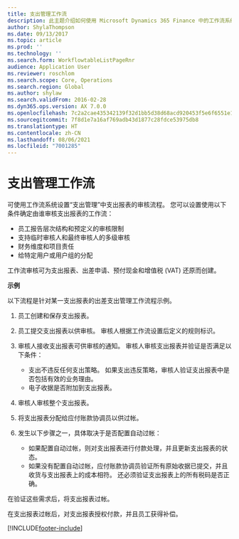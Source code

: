 ```yaml
---
title: 支出管理工作流
description: 此主题介绍如何使用 Microsoft Dynamics 365 Finance 中的工作流系统在支出管理中设置支出报表审核流程。
author: ShylaThompson
ms.date: 09/13/2017
ms.topic: article
ms.prod: ''
ms.technology: ''
ms.search.form: WorkflowtableListPageRnr
audience: Application User
ms.reviewer: roschlom
ms.search.scope: Core, Operations
ms.search.region: Global
ms.author: shylaw
ms.search.validFrom: 2016-02-28
ms.dyn365.ops.version: AX 7.0.0
ms.openlocfilehash: 7c2a2cae435342139f32d1bb5d38d68acd920453f5e6f6551e1f6d57967d8053
ms.sourcegitcommit: 7f8d1e7a16af769adb43d1877c28fdce53975db8
ms.translationtype: HT
ms.contentlocale: zh-CN
ms.lasthandoff: 08/06/2021
ms.locfileid: "7001285"
---
```

# <a name="expense-management-workflow"></a>支出管理工作流

可使用工作流系统设置“支出管理”中支出报表的审核流程。 您可以设置使用以下条件确定由谁审核支出报表的工作流：

- 员工报告层次结构和预定义的审核限制
- 支持临时审核人和最终审核人的多级审核
- 财务维度和项目责任
- 给特定用户或用户组的分配

工作流审核可为支出报表、出差申请、预付现金和增值税 (VAT) 还原而创建。

**示例**

以下流程是针对某一支出报表的出差支出管理工作流程示例。

1. 员工创建和保存支出报表。
2. 员工提交支出报表以供审核。 审核人根据工作流设置后定义的规则标识。
3. 审核人接收支出报表可供审核的通知。 审核人审核支出报表并验证是否满足以下条件：

    - 支出不违反任何支出策略。 如果支出违反策略，审核人验证支出报表中是否包括有效的业务理由。
    - 电子收据是否附加到支出报表。

4. 审核人审核整个支出报表。
5. 将支出报表分配给应付账款协调员以供过帐。
6. 发生以下步骤之一，具体取决于是否配置自动过帐：

    - 如果配置自动过帐，则对支出报表进行付款处理，并且更新支出报表的状态。
    - 如果没有配置自动过帐，应付账款协调员验证所有原始收据已提交，并且收货与支出报表上的成本相符。 还必须验证支出报表上的所有税码是否正确。

在验证这些需求后，将支出报表过帐。

在支出报表过帐后，对支出报表授权付款，并且员工获得补偿。


[!INCLUDE[footer-include](../includes/footer-banner.md)]